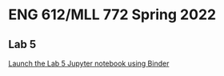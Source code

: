 # ENG 612/MLL 772 Spring 2022
## Lab 5

[Launch the Lab 5 Jupyter notebook using Binder](https://mybinder.org/v2/gh/lcthomas/eng612s22-lab5/HEAD?urlpath=lab%2Ftree%2Flab5.ipynb)
